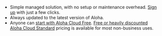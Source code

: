 * Simple managed solution, with no setup or maintenance
  overhead. [Sign up](/new/) with just a few clicks.
* Always updated to the latest version of Aloha.
* Anyone can [start with Aloha Cloud Free](/new/). [Free or heavily
  discounted Aloha Cloud Standard](https://zulip.com/plans/) pricing is available for
  most non-business uses.

